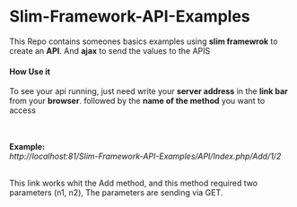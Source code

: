 # Slim-Framework-API-Examples

This Repo contains someones basics examples using <b>slim framewrok</b> to create an <b>API</b>. And <b>ajax</b> to send the values to the APIS

<h4> How Use it </h4>
<p> 
To see your api running, just need write your <b>server address</b> in the <b>link bar</b> from your <b>browser</b>. followed by the <b>name of the method</b> you want to access <br> <br><br>

<b>Example:</b> <br>
<i>http://localhost:81/Slim-Framework-API-Examples/API/Index.php/Add/1/2</i> <br><br>

This link works whit the Add method, and this method required two parameters (n1, n2), The parameters are sending via GET.

</p>
